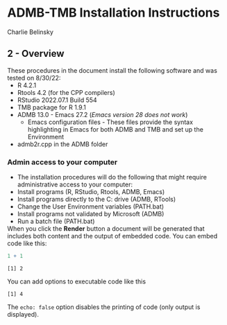 # ADMB-TMB Installation Instructions
Charlie Belinsky

<style>
  /* Custom CSS styles */
  p, ul, ol {
    margin-top: 0 !important;
    margin-bottom: 0 !important;
    padding-top: 0 !important;
    padding-bottom: 0 !important;
  }
</style>

## 2 - Overview

These procedures in the document install the following software and was
tested on 8/30/22:

- R 4.2.1

- Rtools 4.2 (for the CPP compilers)

- RStudio 2022.07.1 Build 554

- TMB package for R 1.9.1

- ADMB 13.0 - Emacs 27.2 (*Emacs version 28 does not work*)

  - Emacs configuration files - These files provide the syntax
    highlighting in Emacs for both ADMB and TMB and set up the
    Environment

- admb2r.cpp in the ADMB folder

### Admin access to your computer

- The installation procedures will do the following that might require
  administrative access to your computer:

- Install programs (R, RStudio, Rtools, ADMB, Emacs)

- Install programs directly to the C: drive (ADMB, RTools)

- Change the User Environment variables (PATH.bat)

- Install programs not validated by Microsoft (ADMB)

- Run a batch file (PATH.bat)

When you click the **Render** button a document will be generated that
includes both content and the output of embedded code. You can embed
code like this:

``` r
1 + 1
```

    [1] 2

You can add options to executable code like this

    [1] 4

The `echo: false` option disables the printing of code (only output is
displayed).
